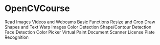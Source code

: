# OpenCVCourse
Read Images Videos and Webcams  Basic Functions  Resize and Crop  Draw Shapes and Text  Warp Images Color Detection Shape/Contour Detection Face Detection   Color Picker  Virtual Paint Document Scanner  License Plate Recognition
